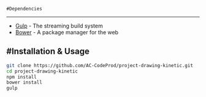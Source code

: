     #Dependencies
-----------------
* [Gulp](http://gulpjs.com/) - The streaming build system
* [Bower](http://bower.io/) - A package manager for the web

#Installation & Usage
-----------------

```sh
git clone https://github.com/AC-CodeProd/project-drawing-kinetic.git
cd project-drawing-kinetic
npm install
bower install
gulp
```